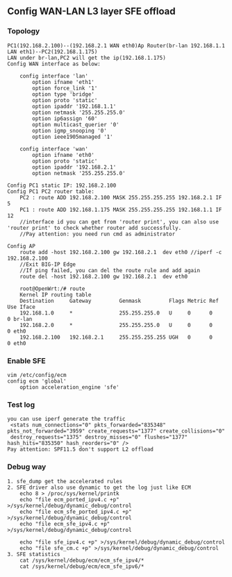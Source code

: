 ## Config WAN-LAN L3 layer SFE offload

### Topology

	PC1(192.168.2.100)--(192.168.2.1 WAN eth0)Ap Router(br-lan 192.168.1.1 LAN eth1)--PC2(192.168.1.175)
	LAN under br-lan,PC2 will get the ip(192.168.1.175)  
	Config WAN interface as below:

		config interface 'lan'
	        option ifname 'eth1'
	        option force_link '1'
	        option type 'bridge'
	        option proto 'static'
	        option ipaddr '192.168.1.1'
	        option netmask '255.255.255.0'
	        option ip6assign '60'
	        option multicast_querier '0'
	        option igmp_snooping '0'
	        option ieee1905managed '1'

		config interface 'wan'
	        option ifname 'eth0'
	        option proto 'static'
	        option ipaddr '192.168.2.1'
	        option netmask '255.255.255.0'

	Config PC1 static IP: 192.168.2.100 
	Config PC1 PC2 router table:
		PC2 : route ADD 192.168.2.100 MASK 255.255.255.255 192.168.2.1 IF 5
		PC1 : route ADD 192.168.1.175 MASK 255.255.255.255 192.168.1.1 IF 12
		//interface id you can get from 'router print', you can also use 'router print' to check whether router add successfully. 
		//Pay attention: you need run cmd as administrator

	Config AP
		route add -host 192.168.2.100 gw 192.168.2.1  dev eth0 //iperf -c 192.168.2.100
		//Exit BIG-IP Edge 
		//If ping failed, you can del the route rule and add again
		route del -host 192.168.2.100 gw 192.168.2.1  dev eth0

		root@OpenWrt:/# route
		Kernel IP routing table
		Destination     Gateway         Genmask         Flags Metric Ref    Use Iface
		192.168.1.0     *               255.255.255.0   U     0      0        0 br-lan
		192.168.2.0     *               255.255.255.0   U     0      0        0 eth0
		192.168.2.100   192.168.2.1     255.255.255.255 UGH   0      0        0 eth0


### Enable SFE 
	vim /etc/config/ecm 
	config ecm 'global'
        option acceleration_engine 'sfe'
	
### Test log
	you can use iperf generate the traffic 
	 <stats num_connections="0" pkts_forwarded="835348" pkts_not_forwarded="3959" create_requests="1377" create_collisions="0" 
	 destroy_requests="1375" destroy_misses="0" flushes="1377" hash_hits="835350" hash_reorders="0" />
	Pay attention: SPF11.5 don't support L2 offload

### Debug way
	1. sfe_dump get the accelerated rules 
	2. SFE driver also use dynamic to get the log just like ECM 
		echo 8 > /proc/sys/kernel/printk
		echo "file ecm_ported_ipv4.c +p" >/sys/kernel/debug/dynamic_debug/control
		echo "file ecm_sfe_ported_ipv4.c +p" >/sys/kernel/debug/dynamic_debug/control
		echo "file ecm_sfe_ipv4.c +p" >/sys/kernel/debug/dynamic_debug/control

		echo "file sfe_ipv4.c +p" >/sys/kernel/debug/dynamic_debug/control
		echo "file sfe_cm.c +p" >/sys/kernel/debug/dynamic_debug/control
	3. SFE statistics
		cat /sys/kernel/debug/ecm/ecm_sfe_ipv4/*
		cat /sys/kernel/debug/ecm/ecm_sfe_ipv6/*

